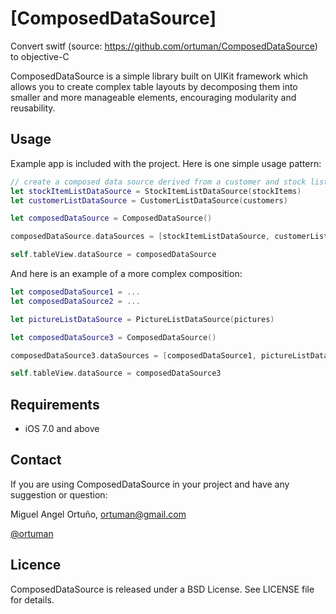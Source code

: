 # [ComposedDataSource] 
Convert switf (source: https://github.com/ortuman/ComposedDataSource) to objective-C

ComposedDataSource is a simple library built on UIKit framework which allows you to create complex table layouts by decomposing them into smaller and more manageable elements, encouraging modularity and reusability.

## Usage

Example app is included with the project. Here is one simple usage pattern:

```swift
// create a composed data source derived from a customer and stock list
let stockItemListDataSource = StockItemListDataSource(stockItems)
let customerListDataSource = CustomerListDataSource(customers)

let composedDataSource = ComposedDataSource()

composedDataSource.dataSources = [stockItemListDataSource, customerListDataSource]

self.tableView.dataSource = composedDataSource
```
And here is an example of a more complex composition:

```swift
let composedDataSource1 = ...
let composedDataSource2 = ...

let pictureListDataSource = PictureListDataSource(pictures)

let composedDataSource3 = ComposedDataSource()

composedDataSource3.dataSources = [composedDataSource1, pictureListDataSource, composedDataSource2]

self.tableView.dataSource = composedDataSource3
```

Requirements
---------------------

* iOS 7.0 and above

Contact
-------

If you are using ComposedDataSource in your project and have any suggestion or question:

Miguel Angel Ortuño, <ortuman@gmail.com>

[@ortuman](http://twitter.com/ortuman)

## Licence

ComposedDataSource is released under a BSD License. See LICENSE file for details.
